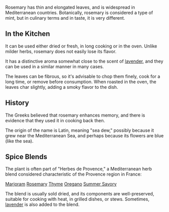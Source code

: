 Rosemary has thin and elongated leaves, and is widespread in Mediterranean countries. Botanically, rosemary is considered a type of mint, but in culinary terms and in taste, it is very different.

## In the Kitchen

It can be used either dried or fresh, in long cooking or in the oven. Unlike milder herbs, rosemary does not easily lose its flavor.

It has a distinctive aroma somewhat close to the scent of [lavender](lavender), and they can be used in a similar manner in many cases.

The leaves can be fibrous, so it's advisable to chop them finely, cook for a long time, or remove before consumption. When roasted in the oven, the leaves char slightly, adding a smoky flavor to the dish.

## History

The Greeks believed that rosemary enhances memory, and there is evidence that they used it in cooking back then.

The origin of the name is Latin, meaning "sea dew," possibly because it grew near the Mediterranean Sea, and perhaps because its flowers are blue (like the sea).

## Spice Blends

The plant is often part of "Herbes de Provence," a Mediterranean herb blend considered characteristic of the Provence region in France:

[Marjoram](marjoram "HerbIcon") [Rosemary](rosemary "HerbIcon") [Thyme](thyme "HerbIcon") [Oregano](oregano "HerbIcon") [Summer Savory](summer-savory "HerbIcon")

The blend is usually sold dried, and its components are well-preserved, suitable for cooking with heat, in grilled dishes, or stews. Sometimes, [lavender](lavender) is also added to the blend.
